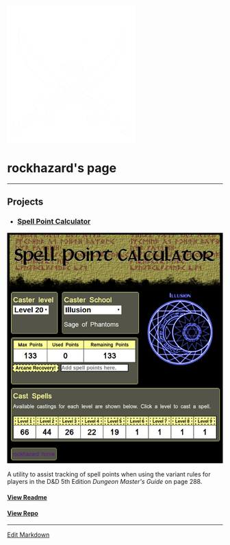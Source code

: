 ![rockhazard](images/privateer.large.png)
# rockhazard's page
---
## Projects
- ### [Spell Point Calculator](https://rockhazard.github.io/spell-point-calculator/)

![spell points](images/spellpoints.jpg)

A utility to assist tracking of spell points when using the variant rules for players in the D&D 5th Edition _Dungeon Master's Guide_ on page 288.

#### [View Readme](https://github.com/rockhazard/spell-point-calculator/README.md)
#### [View Repo](https://github.com/rockhazard/spell-point-calculator)

---

[Edit Markdown](https://github.com/rockhazard/rockhazard.github.io/edit/master/README.md)
